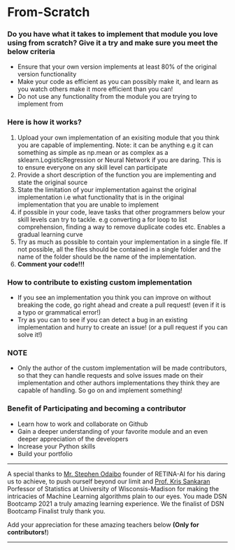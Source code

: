 # From-Scratch
<h3>Do you have what it takes to implement that module you love using from scratch? Give it a try and make sure you meet the below criteria</h3>


<ul>
    <li>Ensure that your own version implements at least 80% of the original version functionality</li>
    <li>Make your code as efficient as you can possibly make it, and learn as you watch others make it more efficient than you can!</li>
    <li>Do not use any functionality from the module you are trying to implement from </li>
</ul>

<h3>Here is how it works?</h3>
<ol>
    <li>
        Upload your own implementation of an exisiting module that you think you are capable of implementing. 
        Note: it can be anything e.g it can something as simple as np.mean or as complex as a sklearn.LogisticRegression
        or Neural Network if you are daring. This is to ensure everyone on any skill level can participate
    </li>
    <li>
        Provide a short description of the function you are implementing and state
        the original source
   </li>
    <li>
        State the limitation of your implementation against the original implementation i.e what functionality that is in the 
        original implementation that you are unable to implement
    </li>
    <li>
        if possible in your code, leave tasks that other programmers below your skill levels can try to tackle.
        e.g converting a for loop to list comprehension, finding a way to remove duplicate codes etc. Enables a gradual learning curve
    </li>
    <li>
        Try as much as possible to contain your implementation in a single file. If not possible, all the files
        should be contained in a single folder and the name of the folder should be the name of the implementation.
    </li>
    <li><b>Comment your code!!!</b></li>
</ol>

<h3>How to contribute to existing custom implementation</h3>
<ul>
    <li>
        If you see an implementation you think you can improve on without breaking the code, go right ahead and
        create a pull request! (even if it is a typo or grammatical error!)
    </li>
    <li>
        Try as you can to see if you can detect a bug in an existing implementation and hurry to create an issue! 
        (or a pull request if you can solve it!)
    </li>
</ul>

<h3>NOTE</h3>
<ul>
    <li>
         Only the author of the custom implementation will be made contributors, so that they can handle
         requests and solve issues made on their implementation and other authors implementations they think
         they are capable of handling. So go on and implement something!
    </li>
</ul>

<h3>Benefit of Participating and becoming a contributor</h3>
<ul>
    <li>Learn how to work and collaborate on Github</li>
    <li>Gain a deeper understanding of your favorite module and an even deeper appreciation of the developers</li>
    <li>Increase your Python skills</li>
    <li>Build your portfolio</li>
</ul>

<hr></hr>

<p>
    A special thanks to <a href="https://www.linkedin.com/in/sgodaibo/">Mr. Stephen Odaibo</a> founder of RETINA-AI for his 
    daring us to achieve, to push ourself beyond our limit and <a href="https://www.linkedin.com/in/kris-sankaran-01956b17/">Prof. Kris Sankaran</a>
    Porfessor of Statistics at University of Wisconsis-Madison for making the intricacies of Machine Learning algorithms plain to our eyes. You made
    DSN Bootcamp 2021 a truly amazing learning experience. We the finalist of DSN Bootcamp Finalist truly thank you.
<p>
    
<p>Add your appreciation for these amazing teachers below <b>(Only for contributors!</b>)</p>
<hr></hr>

    
 
